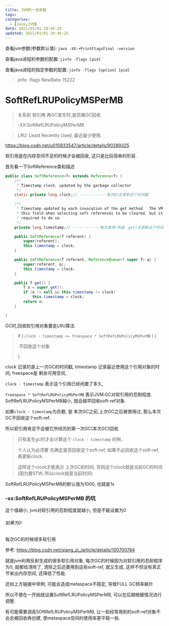 ```yaml
---
title: JVM的一些参数
tags: 
categories:
  - [Java,JVM]
date: 2021/01/01 20:46:25
updated: 2021/01/01 20:46:25
---
```






查看jvm参数(参数默认值): ` java -XX:+PrintFlagsFinal -version `

查看java进程的参数的配置: `jinfo -flags [pid]` `

查看java进程的指定参数的配置: `jinfo -flags [option] [pid]`

> jinfo -flags NewRatio 15222





# SoftRefLRUPolicyMSPerMB

> 关系到 软引用 再GC发生时,是否被GC回收
>
> -XX:SoftRefLRUPolicyMSPerMB

> LRU:  Least Recently Used, 最近最少使用.

https://blog.csdn.net/u010833547/article/details/90289325

软引用是在内存空间不足的时候才会被回收, 这只是比较简单的形容. 



首先看一下SoftReference类和描述

```java
public class SoftReference<T> extends Reference<T> {
    /**
     * Timestamp clock, updated by the garbage collector
     */
    static private long clock;// ------------每次GC会更新这个时间戳

    /**
     * Timestamp updated by each invocation of the get method.  The VM may use
     * this field when selecting soft references to be cleared, but it is not
     * required to do so.
     */
    private long timestamp;// ------------每次使用(构造、get)会更新这个时间戳

    public SoftReference(T referent) {
        super(referent);
        this.timestamp = clock;
    }

    public SoftReference(T referent, ReferenceQueue<? super T> q) {
        super(referent, q);
        this.timestamp = clock;
    }

    public T get() {
        T o = super.get();
        if (o != null && this.timestamp != clock)
            this.timestamp = clock;
        return o;
    }

}

```



GC时,回收软引用对象要走LRU算法

> if (       `clock - timestamp <= freespace * SoftRefLRUPolicyMSPerMB`       ) {
>
> ​		不回收这个对象
>
> }

clock 记录的是上一次GC的时间戳, timestamp 记录最近使用这个引用对象的时间, freespace是 剩余可用空间, 

`clock - timestamp` 表示这个引用已经闲置了多久, 

`freespace * SoftRefLRUPolicyMSPerMB` 表示JVM.GC对软引用的忍耐程度. SoftRefLRUPolicyMSPerMB越小, 就会越早回收soft-ref对象. 



如果`clock - timestamp`为负数, 是 本次GC之前,上次GC之后被使用过, 那么本次GC不回收这个soft-ref. 

所以软引用肯定不会被它所经历的第一次GC(本次GC)回收. 

> 只有发生gc时才会计算这个 `clock - timestamp` 的啊.. 
>
> 个人认为必须要 先确定是否回收这个soft-ref, 如果不必回收这个soft-ref, 再更新clock. 
>
> 这样这个clock才能表示 上次GC的时间, 否则这个clock就是当前GC的时间(因为要STW, 所以clock就是当前时间)

SoftRefLRUPolicyMSPerMB的默认值为1000, 也就是1s



### -xx:SoftRefLRUPolicyMSPerMB 的坑

这个值越小, jvm对软引用的忍耐程度就越小, 但是不能设置为0

###### 如果为0: 

每次GC的时候很多软引用

参考: https://blog.csdn.net/qiang_zi_/article/details/100700784

就是jvm利用反射生成的很多软引用对象, 每次GC的时候因为对软引用的忍耐程序为0, 就都给清除了,  清除之后还要用到这些soft-ref, 就又生成, 这样不但没有真正节省出内存空间, 还降低了性能. 

还如上方链接中举例, 可能会造成metaspace不稳定, 导致FULL GC频率飙升



所以不便在一开始就设置SoftRefLRUPolicyMSPerMB, 可以在后期根据情况进行调整.

有可能需要调高SOftRefLRUPolicyMSPerMB, 让一些经常用到的soft-ref对象不会总被回收再创建, 使metaspace空间的使用率更平稳一些.